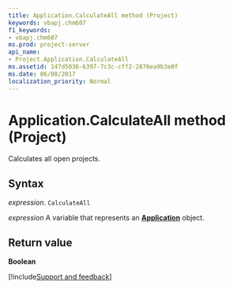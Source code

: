 ```yaml
---
title: Application.CalculateAll method (Project)
keywords: vbapj.chm607
f1_keywords:
- vbapj.chm607
ms.prod: project-server
api_name:
- Project.Application.CalculateAll
ms.assetid: 147d5036-6397-7c3c-cff2-2876ea9b3e0f
ms.date: 06/08/2017
localization_priority: Normal
---
```



# Application.CalculateAll method (Project)

Calculates all open projects.


## Syntax

_expression_. `CalculateAll`

_expression_ A variable that represents an **[Application](Project.Application.md)** object.


## Return value

 **Boolean**

[!include[Support and feedback](~/includes/feedback-boilerplate.md)]